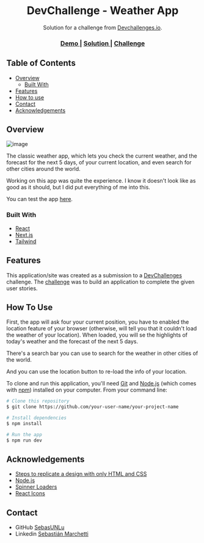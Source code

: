 <!-- Please update value in the {}  -->

<h1 align="center">DevChallenge - Weather App</h1>

<div align="center">
   Solution for a challenge from  <a href="http://devchallenges.io" target="_blank">Devchallenges.io</a>.
</div>

<div align="center">
  <h3>
    <a href="https://devchallenge-weatherapp-eu2tfkrtq-sebasunlu.vercel.app/">
      Demo
    </a>
    <span> | </span>
    <a href="https://devchallenges.io/solutions/cnHWzqauY921qA9YsRK9">
      Solution
    </a>
    <span> | </span>
    <a href="https://devchallenges.io/challenges/mM1UIenRhK808W8qmLWv">
      Challenge
    </a>
  </h3>
</div>

<!-- TABLE OF CONTENTS -->

## Table of Contents

- [Overview](#overview)
  - [Built With](#built-with)
- [Features](#features)
- [How to use](#how-to-use)
- [Contact](#contact)
- [Acknowledgements](#acknowledgements)

<!-- OVERVIEW -->

## Overview

![image](https://github.com/SebasUNLu/devchallenge-weatherapp/assets/72535215/c2afb02f-ce48-429a-b06b-9acddad6ac2b)

The classic weather app, which lets you check the current weather, and the forecast for the next 5 days, of your current location, and even search for other cities around the world.

Working on this app was quite the experience. I know it doesn't look like as good as it should, but I did put everything of me into this.

You can test the app [here](https://devchallenge-weatherapp-eu2tfkrtq-sebasunlu.vercel.app/).

### Built With

<!-- This section should list any major frameworks that you built your project using. Here are a few examples.-->

- [React](https://reactjs.org/)
- [Next.js](https://nextjs.org/)
- [Tailwind](https://tailwindcss.com/)

## Features

<!-- List the features of your application or follow the template. Don't share the figma file here :) -->

This application/site was created as a submission to a [DevChallenges](https://devchallenges.io/challenges) challenge. The [challenge](https://devchallenges.io/challenges/mM1UIenRhK808W8qmLWv) was to build an application to complete the given user stories.

## How To Use

First, the app will ask four your current position, you have to enabled the location feature of your browser (otherwise, will tell you that it couldn't load the weather of your location). When loaded, you will se the highlights of today's weather and the forecast of the next 5 days.

There's a search bar you can use to search for the weather in other cities of the world. 

And you can use the location button to re-load the info of your location.

<!-- Example: -->

To clone and run this application, you'll need [Git](https://git-scm.com) and [Node.js](https://nodejs.org/en/download/) (which comes with [npm](http://npmjs.com)) installed on your computer. From your command line:

```bash
# Clone this repository
$ git clone https://github.com/your-user-name/your-project-name

# Install dependencies
$ npm install

# Run the app
$ npm run dev
```

## Acknowledgements

<!-- This section should list any articles or add-ons/plugins that helps you to complete the project. This is optional but it will help you in the future. For example: -->

- [Steps to replicate a design with only HTML and CSS](https://devchallenges-blogs.web.app/how-to-replicate-design/)
- [Node.js](https://nodejs.org/)
- [Spinner Loaders](https://mhnpd.github.io/react-loader-spinner/)
- [React Icons](https://react-icons.github.io/react-icons/)

## Contact

- GitHub [SebasUNLu](https://github.com/SebasUNLu)
- Linkedin [Sebastián Marchetti](https://www.linkedin.com/in/sebasti%C3%A1n-pedro-marchetti/)
